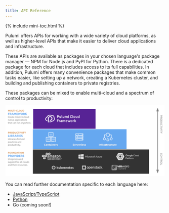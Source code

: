 ```yaml
---
title: API Reference
---
```


{% include mini-toc.html %}

Pulumi offers APIs for working with a wide variety of cloud platforms, as well
as higher-level APIs that make it easier to deliver cloud applications and
infrastructure.

These APIs are available as packages in your chosen language's package manager
&mdash; NPM for Node.js and PyPI for Python. There is a dedicated package for
each cloud that includes access to its full capabilities. In addition, Pulumi
offers many convenience packages that make common tasks easier, like setting
up a network, creating a Kubernetes cluster, and building and publishing containers
to private registries.

These packages can be mixed to enable multi-cloud and a spectrum of control to productivity:

![Pulumi Library Architecture](/images/reference/pkg-arch-layers.png)

You can read further documentation specific to each language here:
* [JavaScript/TypeScript](nodejs)
* [Python](python)
* Go (coming soon!)
